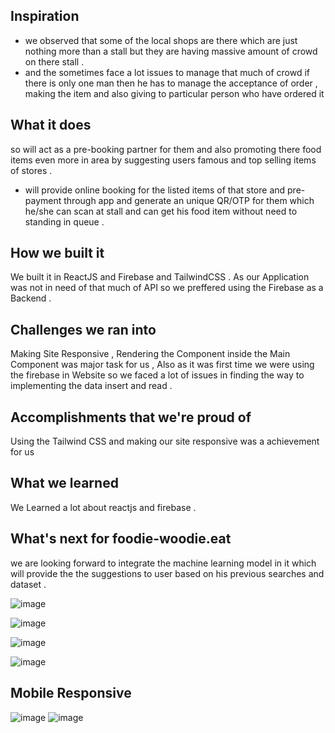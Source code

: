 ## Inspiration
- we observed that some of the local shops are there which are just nothing more than a stall but they are having massive amount of crowd on there stall .
- and the sometimes face a lot issues to manage that much of crowd if there is only one man then he has to manage the acceptance of order , making the item and also giving to particular person who have ordered it

## What it does
so will act as a pre-booking partner for them and also promoting there food items even more in area by suggesting users famous and top selling items of stores . 
- will provide online booking for the listed items of that store and pre-payment through app and generate an unique QR/OTP for them which he/she can scan at stall and can get his food item without need to standing in queue .

## How we built it
We built it in ReactJS and Firebase and TailwindCSS . As our Application was not in need of that much of API so we preffered using the Firebase as a Backend .

## Challenges we ran into
Making Site Responsive , Rendering the Component inside the Main Component was major task for us , Also as it was first time we were using the firebase in Website so we faced a lot of issues in finding the way to implementing the data insert and read .

## Accomplishments that we're proud of
Using the Tailwind CSS and making our site responsive was a achievement for us 

## What we learned
We Learned a lot about reactjs and firebase .

## What's next for foodie-woodie.eat
we are looking forward to integrate the machine learning model in it which will provide the the suggestions to user based on his previous searches and dataset .

![image](https://user-images.githubusercontent.com/100410039/217234390-52ab4eee-3aa1-443a-b11f-89e0fe5b87d5.png)



![image](https://user-images.githubusercontent.com/100410039/217234559-b6518c7a-0533-4062-94d9-12792ecef4ff.png)


![image](https://user-images.githubusercontent.com/100410039/217234634-0972d76f-ce0a-4e79-bd6a-47e6c3dd27f7.png)


![image](https://user-images.githubusercontent.com/100410039/217234704-04ba3d8b-38c9-4f4a-8267-63626b5cb265.png)

## Mobile Responsive

![image](https://user-images.githubusercontent.com/100410039/217234918-ff91929d-fdc0-4ef3-ba93-b866fbdb5bb3.png)        ![image](https://user-images.githubusercontent.com/100410039/217235037-46cd7644-a03b-4aa0-8b2b-76b658ded36b.png)



